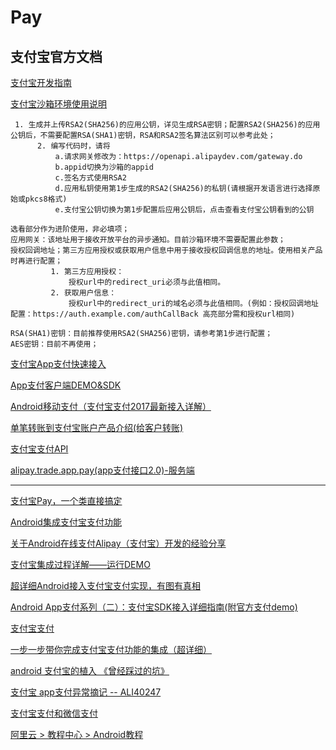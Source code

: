 Pay  
===

支付宝官方文档
---

[支付宝开发指南](https://docs.open.alipay.com/200/)  

[支付宝沙箱环境使用说明](https://docs.open.alipay.com/200/105311/)  
~~~
 1. 生成并上传RSA2(SHA256)的应用公钥，详见生成RSA密钥；配置RSA2(SHA256)的应用公钥后，不需要配置RSA(SHA1)密钥，RSA和RSA2签名算法区别可以参考此处；
      2. 编写代码时，请将
          a.请求网关修改为：https://openapi.alipaydev.com/gateway.do
          b.appid切换为沙箱的appid
          c.签名方式使用RSA2
          d.应用私钥使用第1步生成的RSA2(SHA256)的私钥(请根据开发语言进行选择原始或pkcs8格式)
          e.支付宝公钥切换为第1步配置后应用公钥后，点击查看支付宝公钥看到的公钥 
          
选看部分作为进阶使用，非必填项；
应用网关：该地址用于接收开放平台的异步通知。目前沙箱环境不需要配置此参数；
授权回调地址；第三方应用授权或获取用户信息中用于接收授权回调信息的地址。使用相关产品时再进行配置；
         1. 第三方应用授权：
             授权url中的redirect_uri必须与此值相同。
         2. 获取用户信息：
             授权url中的redirect_uri的域名必须与此值相同。(例如：授权回调地址配置：https://auth.example.com/authCallBack 高亮部分需和授权url相同)

RSA(SHA1)密钥：目前推荐使用RSA2(SHA256)密钥，请参考第1步进行配置；
AES密钥：目前不再使用；

~~~

[支付宝App支付快速接入](https://docs.open.alipay.com/204/105297)  

[App支付客户端DEMO&SDK](https://docs.open.alipay.com/54/104509)  

[Android移动支付（支付宝支付2017最新接入详解）](https://blog.csdn.net/mr_jianrong/article/details/78995580)  

[单笔转账到支付宝账户产品介绍(给客户转账)](https://docs.open.alipay.com/309)  

[支付宝支付API](https://docs.open.alipay.com/api)  

[alipay.trade.app.pay(app支付接口2.0)-服务端](https://docs.open.alipay.com/api_1/alipay.trade.app.pay)  

----------------------

[支付宝Pay，一个类直接搞定](https://blog.csdn.net/woaiheima/article/details/50982851)  

[Android集成支付宝支付功能](https://www.jianshu.com/p/304ced0a23ba)  

[关于Android在线支付Alipay（支付宝）开发的经验分享](https://blog.csdn.net/ht_android/article/details/45307165)  

[支付宝集成过程详解——运行DEMO](https://blog.csdn.net/harvic880925/article/details/49779061)  

[超详细Android接入支付宝支付实现，有图有真相](https://www.jianshu.com/p/2aa2e8748476)  

[Android App支付系列（二）：支付宝SDK接入详细指南(附官方支付demo)](https://www.jb51.net/article/98280.htm)  

[支付宝支付](https://www.aliyun.com/jiaocheng/36063.html)  

[一步一步带你完成支付宝支付功能的集成（超详细）](https://blog.csdn.net/fjnu_se/article/details/72973220)  



[android 支付宝的植入 《曾经踩过的坑》](https://blog.csdn.net/androidstarjack/article/details/52808705)  

[支付宝 app支付异常摘记 -- ALI40247](https://blog.csdn.net/luojinbai/article/details/52753660)  


[支付宝支付和微信支付](https://www.jianshu.com/p/66a7fe2effaf)  













[阿里云  >   教程中心  >   Android教程](https://www.aliyun.com/jiaocheng/android?spm=5176.100033.1.3.6fab6aa1Jdym0h)  

